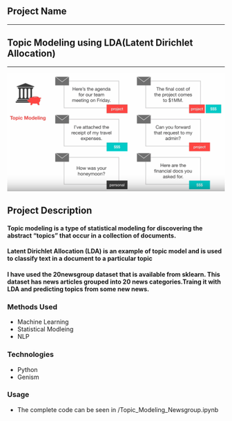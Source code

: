 
## Project Name
-------
## Topic Modeling using LDA(Latent Dirichlet Allocation)

------

![emoji](./topic.png)

## Project Description
####  Topic modeling is a type of statistical modeling for discovering the abstract “topics” that occur in a collection of documents.
####  Latent Dirichlet Allocation (LDA) is an example of topic model and is used to classify text in a document to a particular topic

#### I have used the 20newsgroup dataset that is available from sklearn. This dataset has news articles grouped into 20 news categories.Traing it with LDA and predicting topics from some new news.


### Methods Used
* Machine Learning
* Statistical Modleing
* NLP


### Technologies 
* Python
* Genism

### Usage
* The complete code can be seen in /Topic_Modeling_Newsgroup.ipynb








